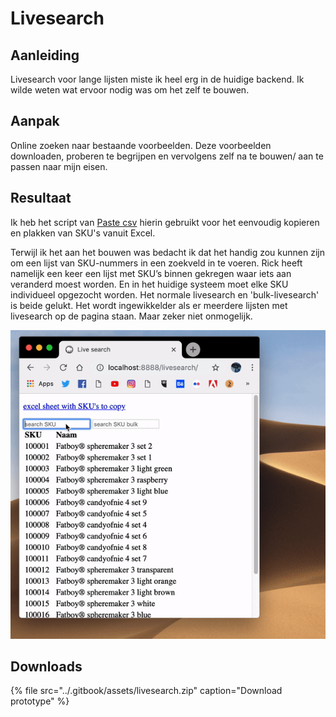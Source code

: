 # Livesearch

## Aanleiding

Livesearch voor lange lijsten miste ik heel erg in de huidige backend. Ik wilde weten wat ervoor nodig was om het zelf te bouwen.

## Aanpak

Online zoeken naar bestaande voorbeelden. Deze voorbeelden downloaden, proberen te begrijpen en vervolgens zelf na te bouwen/ aan te passen naar mijn eisen.

## Resultaat 

Ik heb het script van [Paste csv](6.-paste-csv.md) hierin gebruikt voor het eenvoudig kopieren en plakken van SKU's vanuit Excel. 

Terwijl ik het aan het bouwen was bedacht ik dat het handig zou kunnen zijn om een lijst van SKU-nummers in een zoekveld in te voeren. Rick heeft namelijk een keer een lijst met SKU’s binnen gekregen waar iets aan veranderd moest worden. En in het huidige systeem moet elke SKU individueel opgezocht worden. Het normale livesearch en 'bulk-livesearch' is beide gelukt. Het wordt ingewikkelder als er meerdere lijsten met livesearch op de pagina staan. Maar zeker niet onmogelijk.

![](../.gitbook/assets/livesearch.gif)

## Downloads

{% file src="../.gitbook/assets/livesearch.zip" caption="Download prototype" %}

